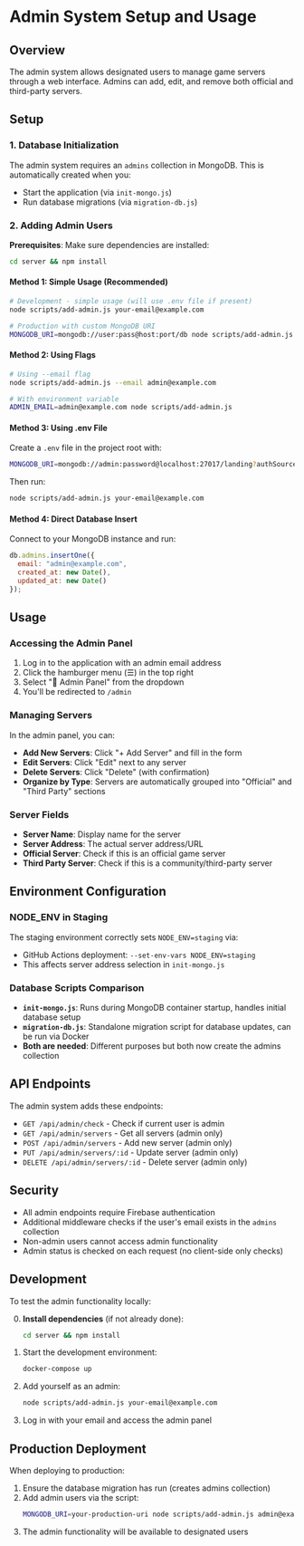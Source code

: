 # Admin System Setup and Usage

## Overview

The admin system allows designated users to manage game servers through a web interface. Admins can add, edit, and remove both official and third-party servers.

## Setup

### 1. Database Initialization

The admin system requires an `admins` collection in MongoDB. This is automatically created when you:

- Start the application (via `init-mongo.js`)
- Run database migrations (via `migration-db.js`)

### 2. Adding Admin Users

**Prerequisites**: Make sure dependencies are installed:
```bash
cd server && npm install
```

#### Method 1: Simple Usage (Recommended)
```bash
# Development - simple usage (will use .env file if present)
node scripts/add-admin.js your-email@example.com

# Production with custom MongoDB URI
MONGODB_URI=mongodb://user:pass@host:port/db node scripts/add-admin.js admin@example.com
```

#### Method 2: Using Flags  
```bash
# Using --email flag
node scripts/add-admin.js --email admin@example.com

# With environment variable
ADMIN_EMAIL=admin@example.com node scripts/add-admin.js
```

#### Method 3: Using .env File
Create a `.env` file in the project root with:
```bash
MONGODB_URI=mongodb://admin:password@localhost:27017/landing?authSource=admin
```
Then run:
```bash
node scripts/add-admin.js your-email@example.com
```

#### Method 4: Direct Database Insert
Connect to your MongoDB instance and run:
```javascript
db.admins.insertOne({
  email: "admin@example.com",
  created_at: new Date(),
  updated_at: new Date()
});
```

## Usage

### Accessing the Admin Panel

1. Log in to the application with an admin email address
2. Click the hamburger menu (☰) in the top right
3. Select "🔧 Admin Panel" from the dropdown
4. You'll be redirected to `/admin`

### Managing Servers

In the admin panel, you can:

- **Add New Servers**: Click "+ Add Server" and fill in the form
- **Edit Servers**: Click "Edit" next to any server
- **Delete Servers**: Click "Delete" (with confirmation)
- **Organize by Type**: Servers are automatically grouped into "Official" and "Third Party" sections

### Server Fields

- **Server Name**: Display name for the server
- **Server Address**: The actual server address/URL
- **Official Server**: Check if this is an official game server
- **Third Party Server**: Check if this is a community/third-party server

## Environment Configuration

### NODE_ENV in Staging

The staging environment correctly sets `NODE_ENV=staging` via:
- GitHub Actions deployment: `--set-env-vars NODE_ENV=staging`
- This affects server address selection in `init-mongo.js`

### Database Scripts Comparison

- **`init-mongo.js`**: Runs during MongoDB container startup, handles initial database setup
- **`migration-db.js`**: Standalone migration script for database updates, can be run via Docker
- **Both are needed**: Different purposes but both now create the admins collection

## API Endpoints

The admin system adds these endpoints:

- `GET /api/admin/check` - Check if current user is admin
- `GET /api/admin/servers` - Get all servers (admin only)
- `POST /api/admin/servers` - Add new server (admin only)
- `PUT /api/admin/servers/:id` - Update server (admin only)
- `DELETE /api/admin/servers/:id` - Delete server (admin only)

## Security

- All admin endpoints require Firebase authentication
- Additional middleware checks if the user's email exists in the `admins` collection
- Non-admin users cannot access admin functionality
- Admin status is checked on each request (no client-side only checks)

## Development

To test the admin functionality locally:

0. **Install dependencies** (if not already done):
   ```bash
   cd server && npm install
   ```

1. Start the development environment:
   ```bash
   docker-compose up
   ```

2. Add yourself as an admin:
   ```bash
   node scripts/add-admin.js your-email@example.com
   ```

3. Log in with your email and access the admin panel

## Production Deployment

When deploying to production:

1. Ensure the database migration has run (creates admins collection)
2. Add admin users via the script:
   ```bash
   MONGODB_URI=your-production-uri node scripts/add-admin.js admin@example.com
   ```
3. The admin functionality will be available to designated users
